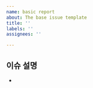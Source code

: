 ```yaml
---
name: basic report
about: The base issue template
title: ''
labels: ''
assignees: ''

---
```


## 이슈 설명
<!-- 작업 배경, 목적, 달성하고자 하는 결과를 설명해주세요 -->

-
